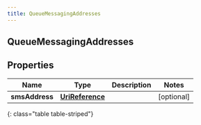 ```yaml
---
title: QueueMessagingAddresses
---
```

## QueueMessagingAddresses

## Properties

|Name | Type | Description | Notes|
|------------ | ------------- | ------------- | -------------|
| **smsAddress** | [**UriReference**](UriReference.html) |  | [optional] |
{: class="table table-striped"}


